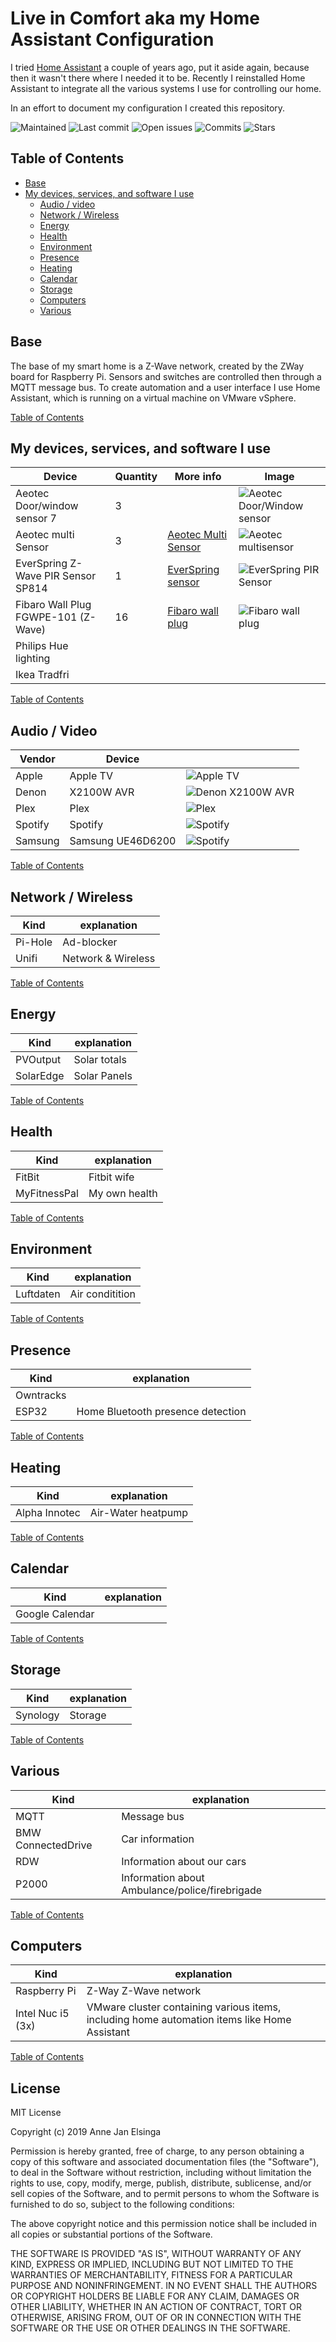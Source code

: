 # Live in Comfort aka my Home Assistant Configuration
I tried [Home Assistant](https://home-assistant.io/) a couple of years ago, put it aside again, because then it wasn't there where I needed it to be.
Recently I reinstalled Home Assistant to integrate all the various systems I use for controlling our home.

In an effort to document my configuration I created this repository.

![Maintained](https://img.shields.io/maintenance/yes/2019?style=for-the-badge)
![Last commit](https://img.shields.io/github/last-commit/elsingaa/Home-Assistant-Config?style=for-the-badge)
![Open issues](https://img.shields.io/github/issues-raw/elsingaa/Home-Assistant-Config?color=brightgreen&style=for-the-badge)
![Commits](https://img.shields.io/github/commit-activity/w/elsingaa/Home-Assistant-Config?color=brightgreen&style=for-the-badge)
![Stars](https://img.shields.io/github/stars/elsingaa/Home-Assistant-Config?color=brightgreen&style=for-the-badge)


## Table of Contents
* [Base](#base)
* [My devices, services, and software I use](#my-devices-services-and-software-i-use)
    * [Audio / video](#audio--video)
    * [Network / Wireless](#network--wireless)
    * [Energy](#energy)
    * [Health](#health)
    * [Environment](#environment)
    * [Presence](#presence)
    * [Heating](#heating)
    * [Calendar](#calendar)
    * [Storage](#storage)
    * [Computers](#computers)
    * [Various](#various)


## Base
The base of my smart home is a Z-Wave network, created by the ZWay board for Raspberry Pi. Sensors and switches are controlled then through a MQTT message bus. To create automation and a user interface I use Home Assistant, which is running on a virtual machine on VMware vSphere.

[Table of Contents](#table-of-contents)

## My devices, services, and software I use

Device | Quantity | More info | Image 
--- | --- | --- | ---
Aeotec Door/window sensor 7| 3 | | ![Aeotec Door/Window sensor](www/images/README/aeotec-windowsensor.jpg)
Aeotec multi Sensor| 3 | [Aeotec Multi Sensor ](https://aeotec.com/z-wave-sensor/) | ![Aeotec multisensor](www/images/README/aeotec-multisensor.jpg)
EverSpring Z-Wave PIR Sensor SP814  | 1 | [EverSpring sensor](http://www.everspring.com/portfolio-item/sp814-lens-changeable-pir-detector/) | ![EverSpring PIR Sensor](www/images/README/everspring-sensor.jpg)
Fibaro Wall Plug FGWPE-101 (Z-Wave)| 16 | [Fibaro wall plug](https://www.fibaro.com/en/products/wall-plug/) | ![Fibaro wall plug](www/images/README/fibaro-wallplug.jpg "Fibaro wall plug")
Philips Hue lighting | |
Ikea Tradfri | |

[Table of Contents](#table-of-contents)

## Audio / Video

Vendor | Device | |
--- | --- | --- 
Apple | Apple TV | ![Apple TV](www/images/README/apple-tv-4gen.jpg) | 
Denon |  X2100W AVR | ![Denon X2100W AVR](www/images/README/denonx2100w.jpg)
Plex | Plex |  ![Plex](www/images/README/plex.jpg)
Spotify | Spotify | ![Spotify](www/images/README/spotify.png)
Samsung | Samsung UE46D6200 | ![Spotify](www/images/README/samsung_ue46d6200.jpg) 

[Table of Contents](#table-of-contents)

## Network / Wireless
Kind | explanation
--- | --- 
Pi-Hole | Ad-blocker
Unifi | Network & Wireless

[Table of Contents](#table-of-contents)

## Energy
Kind | explanation
--- | --- 
PVOutput | Solar totals
SolarEdge | Solar Panels

[Table of Contents](#table-of-contents)

## Health
Kind | explanation
--- | --- 
FitBit | Fitbit wife
MyFitnessPal | My own health

[Table of Contents](#table-of-contents)

## Environment
Kind | explanation
--- | --- 
Luftdaten | Air conditition

[Table of Contents](#table-of-contents)

## Presence
Kind | explanation
--- | --- 
Owntracks |
ESP32 | Home Bluetooth presence detection

[Table of Contents](#table-of-contents)

## Heating
Kind | explanation
--- | --- 
Alpha Innotec | Air-Water heatpump

[Table of Contents](#table-of-contents)

## Calendar
Kind | explanation
--- | --- 
Google Calendar |

[Table of Contents](#table-of-contents)

## Storage
Kind | explanation
--- | --- 
Synology | Storage

[Table of Contents](#table-of-contents)

## Various
Kind | explanation
--- | --- 
MQTT | Message bus
BMW ConnectedDrive | Car information
RDW | Information about our cars
P2000 | Information about Ambulance/police/firebrigade

[Table of Contents](#table-of-contents)

## Computers
Kind | explanation
--- | --- 
Raspberry Pi | Z-Way Z-Wave network
Intel Nuc i5 (3x) | VMware cluster containing various items, including home automation items like Home Assistant

[Table of Contents](#table-of-contents)


## License

MIT License

Copyright (c) 2019 Anne Jan Elsinga

Permission is hereby granted, free of charge, to any person obtaining a copy
of this software and associated documentation files (the "Software"), to deal
in the Software without restriction, including without limitation the rights
to use, copy, modify, merge, publish, distribute, sublicense, and/or sell
copies of the Software, and to permit persons to whom the Software is
furnished to do so, subject to the following conditions:

The above copyright notice and this permission notice shall be included in all
copies or substantial portions of the Software.

THE SOFTWARE IS PROVIDED "AS IS", WITHOUT WARRANTY OF ANY KIND, EXPRESS OR
IMPLIED, INCLUDING BUT NOT LIMITED TO THE WARRANTIES OF MERCHANTABILITY,
FITNESS FOR A PARTICULAR PURPOSE AND NONINFRINGEMENT. IN NO EVENT SHALL THE
AUTHORS OR COPYRIGHT HOLDERS BE LIABLE FOR ANY CLAIM, DAMAGES OR OTHER
LIABILITY, WHETHER IN AN ACTION OF CONTRACT, TORT OR OTHERWISE, ARISING FROM,
OUT OF OR IN CONNECTION WITH THE SOFTWARE OR THE USE OR OTHER DEALINGS IN THE
SOFTWARE.
